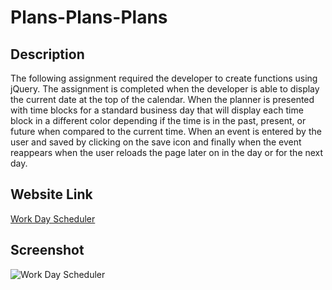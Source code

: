 # Plans-Plans-Plans

## Description

The following assignment required the developer to create functions using jQuery. The assignment is completed when the developer is able to display the current date at the top of the calendar. When the planner is presented with time blocks for a standard business day that will display each time block in a different color depending if the time is in the past, present, or future when compared to the current time. When an event is entered by the user and saved by clicking on the save icon and finally when the event reappears when the user reloads the page later on in the day or for the next day.

## Website Link

[Work Day Scheduler](https://solis07.github.io/Plans-plans-plans/)

## Screenshot

![Work Day Scheduler](./assets/img/code-quiz.jpeg)